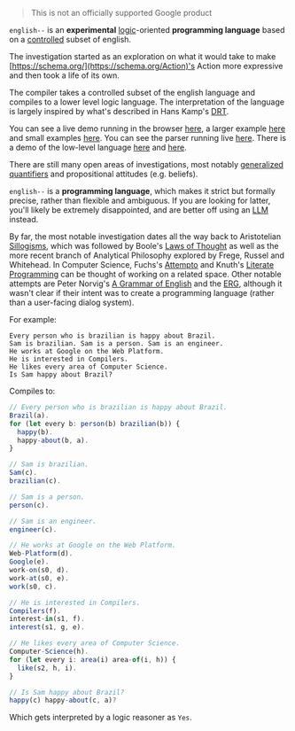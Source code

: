 > This is not an officially supported Google product

`english--` is an **experimental** [logic](https://en.wikipedia.org/wiki/Logic_programming)-oriented **programming language** based on a [controlled](https://en.wikipedia.org/wiki/Controlled_natural_language) subset of english. 

The investigation started as an exploration on what it would take to make [https://schema.org/](https://schema.org/Action)'s Action more expressive and then took a life of its own.

The compiler takes a controlled subset of the english language and compiles to a lower level logic language. The interpretation of the language is largely inspired by what's described in Hans Kamp's [DRT](https://en.wikipedia.org/wiki/Discourse_representation_theory).

You can see a live demo running in the browser [here](https://code.sgo.to/2021/07/02/english--.html), a larger example [here](https://code.sgo.to/2021/01/06/brazil.html) and small examples [here](https://code.sgo.to/2020/09/16/semantics.html). You can see the parser running live [here](https://code.sgo.to/2020/08/31/syntactic-theory.html). There is a demo of the low-level language [here](https://code.sgo.to/2021/05/14/natural-deduction.html) and [here](https://code.sgo.to/2021/07/01/kinship.html).

There are still many open areas of investigations, most notably [generalized quantifiers](https://code.sgo.to/2020/09/09/the-relational-theory-of-determiners.html) and propositional attitudes (e.g. beliefs).

`english--` is a **programming language**, which makes it strict but formally precise, rather than flexible and ambiguous. If you are looking for latter, you'll likely be extremely disappointed, and are better off using an [LLM](https://en.wikipedia.org/wiki/Large_language_model) instead. 

By far, the most notable investigation dates all the way back to Aristotelian [Sillogisms](https://en.wikipedia.org/wiki/Syllogism), which was followed by Boole's [Laws of Thought](https://en.wikipedia.org/wiki/The_Laws_of_Thought) as well as the more recent branch of Analytical Philosophy explored by Frege, Russel and Whitehead. In Computer Science, Fuchs's [Attempto](https://en.wikipedia.org/wiki/Attempto_Controlled_English) and Knuth's [Literate Programming](https://www-cs-faculty.stanford.edu/~knuth/lp.html) can be thought of working on a related space. Other notable attempts are Peter Norvig's [A Grammar of English](https://github.com/norvig/paip-lisp/blob/main/docs/chapter21.md) and the [ERG](https://github.com/delph-in/erg), although it wasn't clear if their intent was to create a programming language (rather than a user-facing dialog system).

For example:

```
Every person who is brazilian is happy about Brazil.
Sam is brazilian. Sam is a person. Sam is an engineer.
He works at Google on the Web Platform.
He is interested in Compilers.
He likes every area of Computer Science.
Is Sam happy about Brazil?
```

Compiles to:

```javascript
// Every person who is brazilian is happy about Brazil.
Brazil(a).
for (let every b: person(b) brazilian(b)) {
  happy(b).
  happy-about(b, a).
}

// Sam is brazilian.
Sam(c).
brazilian(c).

// Sam is a person.
person(c).

// Sam is an engineer.
engineer(c).

// He works at Google on the Web Platform.
Web-Platform(d).
Google(e).
work-on(s0, d).
work-at(s0, e).
work(s0, c).

// He is interested in Compilers.
Compilers(f).
interest-in(s1, f).
interest(s1, g, e).

// He likes every area of Computer Science.
Computer-Science(h).
for (let every i: area(i) area-of(i, h)) {
  like(s2, h, i).
}

// Is Sam happy about Brazil?
happy(c) happy-about(c, a)?
```

Which gets interpreted by a logic reasoner as `Yes`.
